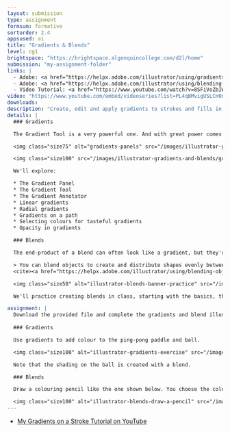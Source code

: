 ```yaml
---
layout: submission
type: assignment
formsum: formative
sortorder: 2.4
appsused: ai
title: "Gradients & Blends"
level: cg1
brightspace: "https://brightspace.algonquincollege.com/d2l/home"
submission: "my-assignment-folder"
links: |
  - Adobe: <a href="https://helpx.adobe.com/illustrator/using/gradients.html" target="_blank" title="Apply & Edit Gradients">Apply & Edit Gradients</a>
  - Adobe: <a href="https://helpx.adobe.com/illustrator/using/blending-objects.html" target="_blank" title="Blend Objects">Blend Objects</a>
  - Video Tutorial: <a href="https://www.youtube.com/watch?v=8SFiVoZbIW8" target="_blank" title="Gradients on a Stroke">Gradients on a Stroke</a>
video: "https://www.youtube.com/embed/videoseries?list=PL4qBMvigUSLCH0nGq1ZceFuwNCRRUxB3E"
downloads:
description: "Create, edit and apply gradients to strokes and fills in Adobe Illustrator."
details: |
  ### Gradients

  The Gradient Tool is a very powerful one. And with great power comes great responsibility. We'll learn to wield it like a true Jedi Master. The danger here is to create muddy colour transitions between our gradient stops. We'll build a drawing of a pencil using gradients in class. Once you're done, you'll possess secrets of the Gradient Tool.

  <img class="size75" alt="gradients-panels" src="/images/illustrator-gradients-and-blends/gradients-panel.jpg">

  <img class="size100" src="/images/illustrator-gradients-and-blends/gradients-pencil.jpg" alt="gradients-pencil">

  We'll explore:

  * The Gradient Panel
  * The Gradient Tool
  * The Gradient Annotator
  * Linear gradients
  * Radial gradients
  * Gradients on a path
  * Selecting colours for tasteful gradients
  * Opacity in gradients

  ### Blends

  The end-product of a blend can often look like a gradient, but they're much more versatile.

  > You can blend objects to create and distribute shapes evenly between two objects. You can also blend between two open paths to create a smooth transition between objects, or you can combine blends of colors and objects to create color transitions in the shape of a particular object.
  <cite><a href="https://helpx.adobe.com/illustrator/using/blending-objects.html" target="_blank" title="Adobe: Blends">Adobe</a></cite>

  <img class="size50" alt="illustrator-blends-banner-practice" src="/images/illustrator-gradients-and-blends/illustrator-blends-banner-practice.jpg">

  We'll practice creating blends in class, starting with the basics, then move on to more advanced techniques. We'll draw a banner like this one, which contains a number of blends. Some are masked. Some are not. They're all stacked to create this wonderful graphic.

assignment: |
  Download the provided file and complete the gradients and blend illustrations as directed below.
  
  ### Gradients

  Use gradients to add colour to the ping-pong paddle and ball.

  <img class="size100" alt="illustrator-gradients-exercise" src="/images/illustrator-gradients-and-blends/illustrator-gradients-exercise.jpg">

  Note that the shading on the ball is created with a blend.

  ### Blends

  Draw a colouring pencil like the one shown below. You choose the colour of the pencil. These are the steps.

  <img class="size100" alt="illustrator-blends-draw-a-pencil" src="/images/illustrator-gradients-and-blends/illustrator-blends-draw-a-pencil.jpg">
---
```

  * [My Gradients on a Stroke Tutorial on YouTube](https://www.youtube.com/watch?v=8SFiVoZbIW8)
